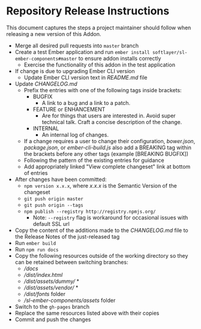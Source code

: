 # Repository Release Instructions

This document captures the steps a project maintainer should follow when releasing a new version of this Addon.

* Merge all desired pull requests into `master` branch
* Create a test Ember application and run `ember install softlayer/sl-ember-components#master` to ensure addon installs correctly
    * Exercise the functionality of this addon in the test application
* If change is due to upgrading Ember CLI version
    * Update Ember CLI version text in *README.md* file
* Update *CHANGELOG.md*
    * Prefix the entries with one of the following tags inside brackets:
        * BUGFIX
            * A link to a bug and a link to a patch.
        * FEATURE or ENHANCEMENT
            * Are for things that users are interested in. Avoid super technical talk. Craft a concise description of the change.
        * INTERNAL
            * An internal log of changes.
    * If a change requires a user to change their configuration, *bower.json*, *package.json*, or *ember-cli-build.js* also add a BREAKING tag within the brackets before any other tags (example [BREAKING BUGFIX])
    * Following the pattern of the existing entries for guidance
    * Add appropriately linked "View complete changeset" link at bottom of entries
* After changes have been committed:
    * `npm version x.x.x`, where *x.x.x* is the Semantic Version of the changeset
    * `git push origin master`
    * `git push origin --tags`
    * `npm publish --registry http://registry.npmjs.org/`
        * Note: `--registry` flag is workaround for occasional issues with default SSL url
* Copy the content of the additions made to the *CHANGELOG.md* file to the Release Notes of the just-released tag
* Run `ember build`
* Run `npm run docs`
* Copy the following resources outside of the working directory so they can be retained between switching branches:
    * */docs*
    * */dist/index.html*
    * */dist/assets/dummy/* *
    * */dist/assets/vendor/* *
    * */dist/fonts* folder
    * */sl-ember-components/assets* folder
* Switch to the `gh-pages` branch
* Replace the same resources listed above with their copies
* Commit and push the changes
